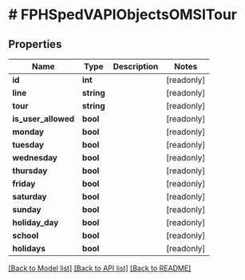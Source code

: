 # # FPHSpedVAPIObjectsOMSITour

## Properties

Name | Type | Description | Notes
------------ | ------------- | ------------- | -------------
**id** | **int** |  | [readonly]
**line** | **string** |  | [readonly]
**tour** | **string** |  | [readonly]
**is_user_allowed** | **bool** |  | [readonly]
**monday** | **bool** |  | [readonly]
**tuesday** | **bool** |  | [readonly]
**wednesday** | **bool** |  | [readonly]
**thursday** | **bool** |  | [readonly]
**friday** | **bool** |  | [readonly]
**saturday** | **bool** |  | [readonly]
**sunday** | **bool** |  | [readonly]
**holiday_day** | **bool** |  | [readonly]
**school** | **bool** |  | [readonly]
**holidays** | **bool** |  | [readonly]

[[Back to Model list]](../../README.md#models) [[Back to API list]](../../README.md#endpoints) [[Back to README]](../../README.md)

